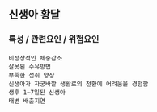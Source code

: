 ## 신생아 황달


### 특성 / 관련요인 / 위험요인

>                
                                      
    비정상적인 체중감소
    잘못된 수유방법
    부족한 섭취 양상
    신생아가 자궁바깥 생활로의 전환에 어려움을 경험함
    생후 1~7일된 신생아
    태변 배출지연

